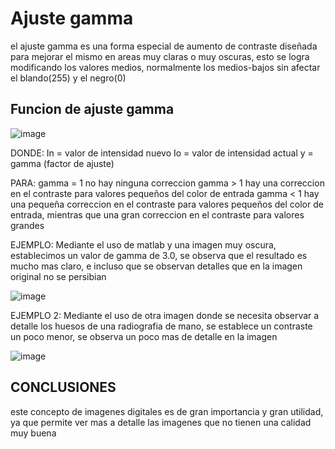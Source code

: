 

# Ajuste gamma
el ajuste gamma es una forma especial de aumento de contraste diseñada para mejorar el mismo en areas muy claras o muy oscuras, esto se logra modificando los valores medios, normalmente los medios-bajos sin afectar el blando(255) y el negro(0)

## Funcion de ajuste gamma

![image](https://user-images.githubusercontent.com/114626248/192911770-4da21e6a-6fbf-4d30-a1f3-170aad8c4a29.png)

DONDE:
In = valor de intensidad nuevo
Io = valor de intensidad actual
y = gamma (factor de ajuste)

PARA:
gamma = 1 no hay ninguna correccion
gamma > 1 hay una correccion en el contraste para valores pequeños del color de entrada
gamma < 1 hay una pequeña correccion en el contraste para valores pequeños del color de entrada, mientras que una gran correccion en el contraste para valores grandes

EJEMPLO: Mediante el uso de matlab y una imagen muy oscura, establecimos un valor de gamma de 3.0, se observa que el resultado es mucho mas claro, e incluso que se observan detalles que en la imagen original no se persibian

![image](https://user-images.githubusercontent.com/114626248/192912158-f1b3fef8-a381-4a57-ac24-497e6258cbb1.png)

EJEMPLO 2: Mediante el uso de otra imagen donde se necesita observar a detalle los huesos de una radiografia de mano, se establece un contraste un poco menor, se observa un poco mas de detalle en la imagen

![image](https://user-images.githubusercontent.com/114626248/192912426-03046398-b115-480f-bf0f-6a846f99bb65.png)

## CONCLUSIONES

este concepto de imagenes digitales es de gran importancia y gran utilidad, ya que permite ver mas a detalle las imagenes que no tienen una calidad muy buena
